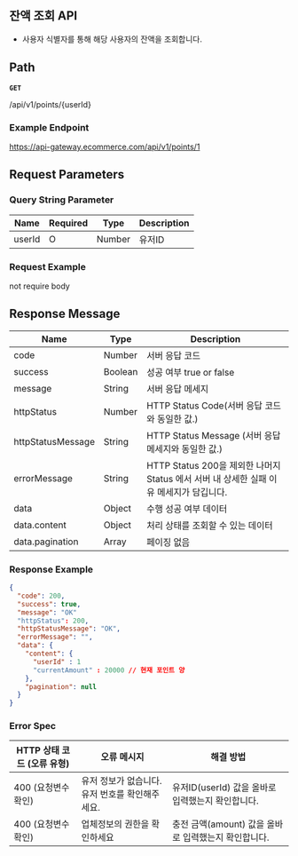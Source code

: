 ## 잔액 조회 API
- 사용자 식별자를 통해 해당 사용자의 잔액을 조회합니다.

## **Path**

**`GET`**

/api/v1/points/{userId}

### **Example Endpoint**

https://api-gateway.ecommerce.com/api/v1/points/1

## **Request Parameters**

### **Query String Parameter**

| **Name** | **Required** | **Type** | **Description** |
| --- | --- | --- | --- |
| userId | O | Number | 유저ID |

### **Request Example**

not require body

## **Response Message**

| **Name** | **Type** | **Description** |
| --- | --- | --- |
| code | Number | 서버 응답 코드 |
| success | Boolean | 성공 여부 true or false |
| message | String | 서버 응답 메세지 |
| httpStatus | Number | HTTP Status Code(서버 응답 코드와 동일한 값.) |
| httpStatusMessage | String | HTTP Status Message (서버 응답 메세지와 동일한 값.) |
| errorMessage | String | HTTP Status 200을 제외한 나머지 Status 에서 서버 내 상세한 실패 이유 메세지가 담깁니다. |
| data | Object | 수행 성공 여부 데이터 |
| data.content | Object | 처리 상태를 조회할 수 있는 데이터 |
| data.pagination | Array | 페이징 없음 |

### **Response Example**

```json
{
  "code": 200,
  "success": true,
  "message": "OK"
  "httpStatus": 200,
  "httpStatusMessage": "OK",
  "errorMessage": "",
  "data": {
    "content": {
      "userId" : 1
      "currentAmount" : 20000 // 현재 포인트 양
    },
    "pagination": null
  }
}
```

### **Error Spec**

| **HTTP 상태 코드 (오류 유형)** | **오류 메시지** | **해결 방법** |
| --- | --- | --- |
| 400 (요청변수확인) | 유저 정보가 없습니다. 유저 번호를 확인해주세요. | 유저ID(userId) 값을 올바로 입력했는지 확인합니다. |
| 400 (요청변수확인) | 업체정보의 권한을 확인하세요 | 충전 금액(amount) 값을 올바로 입력했는지 확인합니다. |